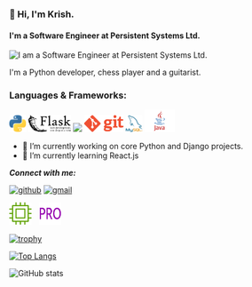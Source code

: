 ### 👋 Hi, I'm Krish.
#### I'm a Software Engineer at Persistent Systems Ltd.
![I am a Software Engineer at Persistent Systems Ltd.](https://pa1.narvii.com/7626/5a2ba03e1042bfa73a87ebccd013a69f1dc03a49r1-265-201_hq.gif)

I'm a Python developer, chess player and a guitarist.

### Languages & Frameworks:
<code><img height=30 src="https://github.com/diptangsu/diptangsu/blob/master/src/python.png"/></code>
<code><img height=30 src="https://github.com/diptangsu/diptangsu/blob/master/src/flask.png"/></code>
<code><img height=40 src="https://cdn.iconscout.com/icon/free/png-64/django-11-1175036.png"/></code>
<code><img height=30 src="https://github.com/diptangsu/diptangsu/blob/master/src/git.png"/></code>
<code><img height=30 src="https://github.com/diptangsu/diptangsu/blob/master/src/mysql.png"/></code>
<code><img height=40 src="https://github.com/diptangsu/diptangsu/blob/master/src/java.png"/></code>

- 🔭 I’m currently working on core Python and Django projects. 
- 🌱 I’m currently learning React.js 


***Connect with me:***

[<img src='https://cdn.jsdelivr.net/npm/simple-icons@3.0.1/icons/github.svg' alt='github' height='40'>](https://github.com/krish1010)
[<img src='https://freepngimg.com/thumb/gmail/66569-suite-google-contacts-email-gmail-png-file-hd-thumb.png' alt='gmail' height='40'>](mailto:krish.krishanu10@gmail.com)  

<a href='https://docs.github.com/en/developers'><img src='https://raw.githubusercontent.com/acervenky/animated-github-badges/master/assets/devbadge.gif' width='40' height='40'></a> <a href='https://github.com/pricing'><img src='https://raw.githubusercontent.com/acervenky/animated-github-badges/master/assets/pro.gif' width='40' height='40'></a> 

[![trophy](https://github-profile-trophy.vercel.app/?username=krish1010&theme=dark&count_private=true)](https://github.com/ryo-ma/github-profile-trophy)

[![Top Langs](https://github-readme-stats.vercel.app/api/top-langs/?username=krish1010&theme=dark&count_private=true)](https://github.com/anuraghazra/github-readme-stats)

![GitHub stats](https://github-readme-stats.vercel.app/api?username=krish1010&show_icons=true&count_private=true&theme=dark)
